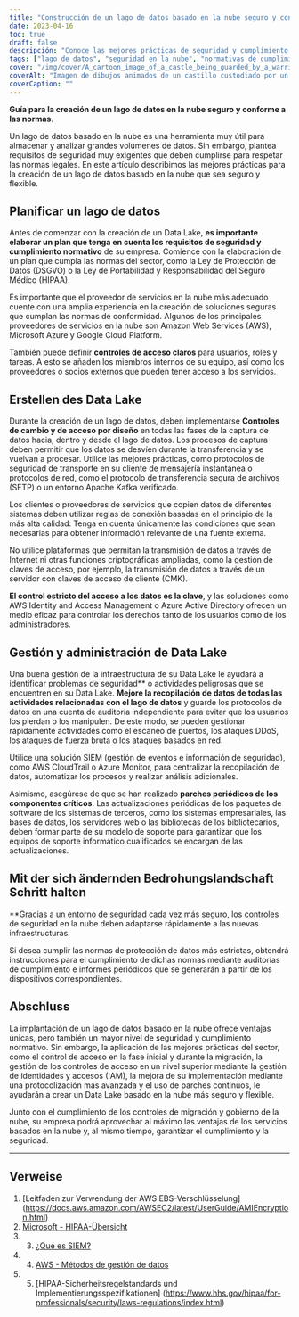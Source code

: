 ```yaml
---
title: "Construcción de un lago de datos basado en la nube seguro y conforme a la normativa: Buenas prácticas para proteger los datos almacenados"
date: 2023-04-16
toc: true
draft: false
descripción: "Conoce las mejores prácticas de seguridad y cumplimiento normativo a la hora de planificar, construir y gestionar lagos de datos basados en la nube en esta completa guía."
tags: ["lago de datos", "seguridad en la nube", "normativas de cumplimiento", "controles de acceso", "cifrado", "AWS", "Azure", "HIPAA", "GDPR", "monitorización", "parches", "ciberseguridad", "solución SIEM", "equipos de soporte de TI", "panorama de amenazas", "migración a la nube", "gobierno de la nube"].
cover: "/img/cover/A_cartoon_image_of_a_castle_being_guarded_by_a_warrior.png"
coverAlt: "Imagen de dibujos animados de un castillo custodiado por un caballero guerrero, que simboliza el concepto de protección sólida para un almacenamiento seguro y conforme a las normas basado en la nube"
coverCaption: ""
---
```


 **Guía para la creación de un lago de datos en la nube seguro y conforme a las normas**.
 
 Un lago de datos basado en la nube es una herramienta muy útil para almacenar y analizar grandes volúmenes de datos. Sin embargo, plantea requisitos de seguridad muy exigentes que deben cumplirse para respetar las normas legales. En este artículo describimos las mejores prácticas para la creación de un lago de datos basado en la nube que sea seguro y flexible.
 
 ## Planificar un lago de datos
 
 Antes de comenzar con la creación de un Data Lake, **es importante elaborar un plan que tenga en cuenta los requisitos de seguridad y cumplimiento normativo** de su empresa. Comience con la elaboración de un plan que cumpla las normas del sector, como la Ley de Protección de Datos (DSGVO) o la Ley de Portabilidad y Responsabilidad del Seguro Médico (HIPAA).
 
 Es importante que el proveedor de servicios en la nube más adecuado cuente con una amplia experiencia en la creación de soluciones seguras que cumplan las normas de conformidad. Algunos de los principales proveedores de servicios en la nube son Amazon Web Services (AWS), Microsoft Azure y Google Cloud Platform.
 
 También puede definir **controles de acceso claros** para usuarios, roles y tareas. A esto se añaden los miembros internos de su equipo, así como los proveedores o socios externos que pueden tener acceso a los servicios.
 
 ## Erstellen des Data Lake
 
 Durante la creación de un lago de datos, deben implementarse **Controles de cambio y de acceso por diseño** en todas las fases de la captura de datos hacia, dentro y desde el lago de datos. Los procesos de captura deben permitir que los datos se desvíen durante la transferencia y se vuelvan a procesar. Utilice las mejores prácticas, como protocolos de seguridad de transporte en su cliente de mensajería instantánea o protocolos de red, como el protocolo de transferencia segura de archivos (SFTP) o un entorno Apache Kafka verificado.
 
 Los clientes o proveedores de servicios que copien datos de diferentes sistemas deben utilizar reglas de conexión basadas en el principio de la más alta calidad: Tenga en cuenta únicamente las condiciones que sean necesarias para obtener información relevante de una fuente externa.
 
 No utilice plataformas que permitan la transmisión de datos a través de Internet ni otras funciones criptográficas ampliadas, como la gestión de claves de acceso, por ejemplo, la transmisión de datos a través de un servidor con claves de acceso de cliente (CMK).
 
 **El control estricto del acceso a los datos es la clave**, y las soluciones como AWS Identity and Access Management o Azure Active Directory ofrecen un medio eficaz para controlar los derechos tanto de los usuarios como de los administradores.
 
 ## Gestión y administración de Data Lake
 
 Una buena gestión de la infraestructura de su Data Lake le ayudará a identificar problemas de seguridad** o actividades peligrosas que se encuentren en su Data Lake. **Mejore la recopilación de datos de todas las actividades relacionadas con el lago de datos** y guarde los protocolos de datos en una cuenta de auditoría independiente para evitar que los usuarios los pierdan o los manipulen. De este modo, se pueden gestionar rápidamente actividades como el escaneo de puertos, los ataques DDoS, los ataques de fuerza bruta o los ataques basados en red.
 
 Utilice una solución SIEM (gestión de eventos e información de seguridad), como AWS CloudTrail o Azure Monitor, para centralizar la recopilación de datos, automatizar los procesos y realizar análisis adicionales.
 
 Asimismo, asegúrese de que se han realizado **parches periódicos de los componentes críticos**. Las actualizaciones periódicas de los paquetes de software de los sistemas de terceros, como los sistemas empresariales, las bases de datos, los servidores web o las bibliotecas de los bibliotecarios, deben formar parte de su modelo de soporte para garantizar que los equipos de soporte informático cualificados se encargan de las actualizaciones.
 
 ## Mit der sich ändernden Bedrohungslandschaft Schritt halten
 
 **Gracias a un entorno de seguridad cada vez más seguro, los controles de seguridad en la nube deben adaptarse rápidamente a las nuevas infraestructuras.
 
 Si desea cumplir las normas de protección de datos más estrictas, obtendrá instrucciones para el cumplimiento de dichas normas mediante auditorías de cumplimiento e informes periódicos que se generarán a partir de los dispositivos correspondientes.
 
 ## Abschluss
 
 La implantación de un lago de datos basado en la nube ofrece ventajas únicas, pero también un mayor nivel de seguridad y cumplimiento normativo. Sin embargo, la aplicación de las mejores prácticas del sector, como el control de acceso en la fase inicial y durante la migración, la gestión de los controles de acceso en un nivel superior mediante la gestión de identidades y accesos (IAM), la mejora de su implementación mediante una protocolización más avanzada y el uso de parches continuos, le ayudarán a crear un Data Lake basado en la nube más seguro y flexible.
 
 Junto con el cumplimiento de los controles de migración y gobierno de la nube, su empresa podrá aprovechar al máximo las ventajas de los servicios basados en la nube y, al mismo tiempo, garantizar el cumplimiento y la seguridad.
 
 _______
 
 ## Verweise
 
 1. [Leitfaden zur Verwendung der AWS EBS-Verschlüsselung] (https://docs.aws.amazon.com/AWSEC2/latest/UserGuide/AMIEncryption.html)
 2. [Microsoft - HIPAA-Übersicht](https://learn.microsoft.com/en-us/azure/compliance/offerings/offering-hipaa-us)
 3. 3. [¿Qué es SIEM?](https://www.varonis.com/blog/what-is-siem)
 4. 4. [AWS - Métodos de gestión de datos](https://docs.aws.amazon.com/whitepapers/latest/building-data-lakes/data-ingestion-methods.html)
 5. 5. [HIPAA-Sicherheitsregelstandards und Implementierungsspezifikationen] (https://www.hhs.gov/hipaa/for-professionals/security/laws-regulations/index.html)